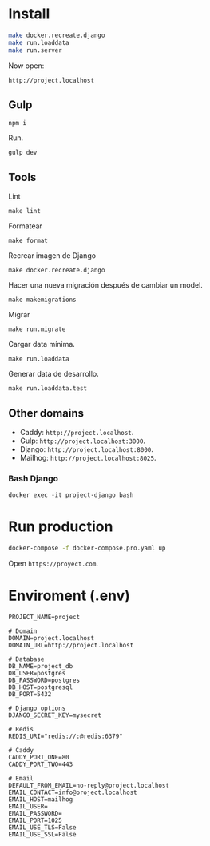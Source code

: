 # Install

``` sh
make docker.recreate.django
make run.loaddata
make run.server
```

Now open:

`http://project.localhost`

## Gulp

```shell
npm i
```

Run.

```shell
gulp dev
```

## Tools

Lint

```shell
make lint
```

Formatear

```shell
make format
```

Recrear imagen de Django

```shell
make docker.recreate.django
```

Hacer una nueva migración después de cambiar un model.

```shell
make makemigrations
```

Migrar

```shell
make run.migrate
```

Cargar data mínima.

```shell
make run.loaddata
```

Generar data de desarrollo.

```shell
make run.loaddata.test
```

## Other domains

- Caddy: `http://project.localhost`.
- Gulp: `http://project.localhost:3000`.
- Django: `http://project.localhost:8000`.
- Mailhog: `http://project.localhost:8025`.

### Bash Django

``` shell
docker exec -it project-django bash
```

# Run production

``` sh
docker-compose -f docker-compose.pro.yaml up
```

Open `https://proyect.com`.

# Enviroment (.env)
```text
PROJECT_NAME=project

# Domain
DOMAIN=project.localhost
DOMAIN_URL=http://project.localhost

# Database
DB_NAME=project_db
DB_USER=postgres
DB_PASSWORD=postgres
DB_HOST=postgresql
DB_PORT=5432

# Django options
DJANGO_SECRET_KEY=mysecret

# Redis
REDIS_URI="redis://:@redis:6379"

# Caddy
CADDY_PORT_ONE=80
CADDY_PORT_TWO=443

# Email
DEFAULT_FROM_EMAIL=no-reply@project.localhost
EMAIL_CONTACT=info@project.localhost
EMAIL_HOST=mailhog
EMAIL_USER=
EMAIL_PASSWORD=
EMAIL_PORT=1025
EMAIL_USE_TLS=False
EMAIL_USE_SSL=False
```

